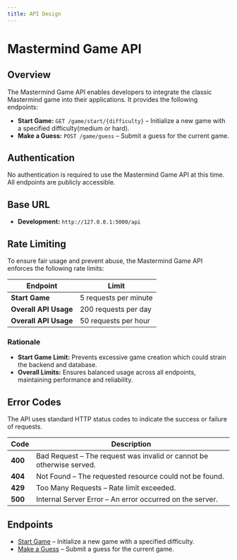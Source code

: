 ```yaml
---
title: API Design
---
```


# Mastermind Game API

## Overview

The Mastermind Game API enables developers to integrate the classic Mastermind game into their applications. It provides the following endpoints:

- **Start Game:** `GET /game/start/{difficulty}` – Initialize a new game with a specified difficulty(medium or hard).
- **Make a Guess:** `POST /game/guess` – Submit a guess for the current game.

## Authentication

No authentication is required to use the Mastermind Game API at this time. All endpoints are publicly accessible.

## Base URL

- **Development:** `http://127.0.0.1:5000/api`

## Rate Limiting

To ensure fair usage and prevent abuse, the Mastermind Game API enforces the following rate limits:

| Endpoint              | Limit                 |
| --------------------- | --------------------- |
| **Start Game**        | 5 requests per minute |
| **Overall API Usage** | 200 requests per day  |
| **Overall API Usage** | 50 requests per hour  |

### Rationale

- **Start Game Limit:** Prevents excessive game creation which could strain the backend and database.
- **Overall Limits:** Ensures balanced usage across all endpoints, maintaining performance and reliability.

## Error Codes

The API uses standard HTTP status codes to indicate the success or failure of requests.

| Code    | Description                                                          |
| ------- | -------------------------------------------------------------------- |
| **400** | Bad Request – The request was invalid or cannot be otherwise served. |
| **404** | Not Found – The requested resource could not be found.               |
| **429** | Too Many Requests – Rate limit exceeded.                             |
| **500** | Internal Server Error – An error occurred on the server.             |

## Endpoints

- [Start Game](/docs/api-design/start_game-endpoint) – Initialize a new game with a specified difficulty.
- [Make a Guess](/docs/api-design/make_guess-endpoint) – Submit a guess for the current game.
